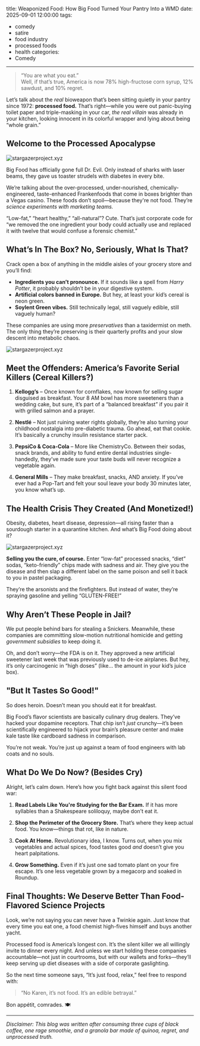 title: Weaponized Food: How Big Food Turned Your Pantry Into a WMD
date: 2025-09-01 12:00:00
tags:
  - comedy
  - satire
  - food industry
  - processed foods
  - health
categories:
  - Comedy
---

> “You are what you eat.”  
> Well, if that’s true, America is now 78% high-fructose corn syrup, 12% sawdust, and 10% regret.

Let’s talk about the *real* bioweapon that’s been sitting quietly in your pantry since 1972: **processed food.** That’s right—while you were out panic-buying toilet paper and triple-masking in your car, *the real villain* was already in your kitchen, looking innocent in its colorful wrapper and lying about being “whole grain.”

## Welcome to the Processed Apocalypse

<img src="https://flic.kr/p/2rqWhbq" alt="stargazerproject.xyz">

Big Food has officially gone full Dr. Evil. Only instead of sharks with laser beams, they gave us toaster strudels with diabetes in every bite.

We’re talking about the over-processed, under-nourished, chemically-engineered, taste-enhanced Frankenfoods that come in boxes brighter than a Vegas casino. These foods don’t spoil—because they're not food. They’re *science experiments with marketing teams.*

“Low-fat,” “heart healthy,” “all-natural”? Cute. That’s just corporate code for “we removed the one ingredient your body could actually use and replaced it with twelve that would confuse a forensic chemist.”

## What’s In The Box? No, Seriously, What Is That?

Crack open a box of anything in the middle aisles of your grocery store and you’ll find:

- **Ingredients you can’t pronounce.** If it sounds like a spell from *Harry Potter*, it probably shouldn’t be in your digestive system.
- **Artificial colors banned in Europe.** But hey, at least your kid’s cereal is neon green.
- **Soylent Green vibes.** Still technically legal, still vaguely edible, still vaguely human?

These companies are using more *preservatives* than a taxidermist on meth. The only thing they’re preserving is their quarterly profits and your slow descent into metabolic chaos.

<img src="https://flic.kr/p/2rqWhbF" alt="stargazerproject.xyz">

## Meet the Offenders: America’s Favorite Serial Killers (Cereal Killers?)

1. **Kellogg’s** – Once known for cornflakes, now known for selling sugar disguised as breakfast. Your 8 AM bowl has more sweeteners than a wedding cake, but sure, it’s part of a “balanced breakfast” if you pair it with grilled salmon and a prayer.

2. **Nestlé** – Not just ruining water rights globally, they’re also turning your childhood nostalgia into pre-diabetic trauma. Go ahead, eat that cookie. It’s basically a crunchy insulin resistance starter pack.

3. **PepsiCo & Coca-Cola** – More like ChemistryCo. Between their sodas, snack brands, and ability to fund entire dental industries single-handedly, they’ve made sure your taste buds will never recognize a vegetable again.

4. **General Mills** – They make breakfast, snacks, AND anxiety. If you’ve ever had a Pop-Tart and felt your soul leave your body 30 minutes later, you know what’s up.

## The Health Crisis They Created (And Monetized!)

Obesity, diabetes, heart disease, depression—all rising faster than a sourdough starter in a quarantine kitchen. And what’s Big Food doing about it?

<img src="https://flic.kr/p/2rqWhbv" alt="stargazerproject.xyz">

**Selling you the cure, of course.** Enter “low-fat” processed snacks, “diet” sodas, “keto-friendly” chips made with sadness and air. They give you the disease and then slap a different label on the same poison and sell it back to you in pastel packaging.

They’re the arsonists and the firefighters. But instead of water, they’re spraying gasoline and yelling “GLUTEN-FREE!”

## Why Aren’t These People in Jail?

We put people behind bars for stealing a Snickers. Meanwhile, these companies are committing slow-motion nutritional homicide and getting *government subsidies* to keep doing it.

Oh, and don’t worry—the FDA is on it. They approved a new artificial sweetener last week that was previously used to de-ice airplanes. But hey, it’s only carcinogenic in “high doses” (like… the amount in your kid’s juice box).

## "But It Tastes So Good!"

So does heroin. Doesn’t mean you should eat it for breakfast.

Big Food’s flavor scientists are basically culinary drug dealers. They’ve hacked your dopamine receptors. That chip isn’t *just* crunchy—it’s been scientifically engineered to hijack your brain’s pleasure center and make kale taste like cardboard sadness in comparison.

You’re not weak. You’re just up against a team of food engineers with lab coats and no souls.

## What Do We Do Now? (Besides Cry)

Alright, let’s calm down. Here’s how you fight back against this silent food war:

1. **Read Labels Like You're Studying for the Bar Exam.** If it has more syllables than a Shakespeare soliloquy, maybe don’t eat it.

2. **Shop the Perimeter of the Grocery Store.** That’s where they keep actual food. You know—things that rot, like in nature.

3. **Cook At Home.** Revolutionary idea, I know. Turns out, when you mix vegetables and actual spices, food tastes good *and* doesn’t give you heart palpitations.

4. **Grow Something.** Even if it’s just one sad tomato plant on your fire escape. It’s one less vegetable grown by a megacorp and soaked in Roundup.

## Final Thoughts: We Deserve Better Than Food-Flavored Science Projects

Look, we’re not saying you can never have a Twinkie again. Just know that every time you eat one, a food chemist high-fives himself and buys another yacht.

Processed food is America’s longest con. It’s the silent killer we all willingly invite to dinner every night. And unless we start holding these companies accountable—not just in courtrooms, but with our wallets and forks—they’ll keep serving up diet diseases with a side of corporate gaslighting.

So the next time someone says, “It’s just food, relax,” feel free to respond with:

> “No Karen, it’s not food. It’s an edible betrayal.”

Bon appétit, comrades. 🍽️

---

*Disclaimer: This blog was written after consuming three cups of black coffee, one rage smoothie, and a granola bar made of quinoa, regret, and unprocessed truth.*
